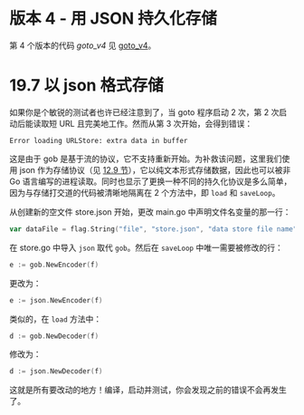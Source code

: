 # 版本 4 - 用 JSON 持久化存储

第 4 个版本的代码 *goto_v4* 见 [goto_v4](examples/chapter_19/goto_v4)。

# 19.7 以 json 格式存储

如果你是个敏锐的测试者也许已经注意到了，当 goto 程序启动 2 次，第 2 次启动后能读取短 URL 且完美地工作。然而从第 3 次开始，会得到错误：

	Error loading URLStore: extra data in buffer

这是由于 gob 是基于流的协议，它不支持重新开始。为补救该问题，这里我们使用 json 作为存储协议（见 [12.9 节](12.9.md)），它以纯文本形式存储数据，因此也可以被非 Go 语言编写的进程读取。同时也显示了更换一种不同的持久化协议是多么简单，因为与存储打交道的代码被清晰地隔离在 2 个方法中，即 `load` 和 `saveLoop`。

从创建新的空文件 store.json 开始，更改 main.go 中声明文件名变量的那一行：
```go
var dataFile = flag.String("file", "store.json", "data store file name")
```

在 store.go 中导入 `json` 取代 `gob`。然后在 `saveLoop` 中唯一需要被修改的行：
```go
e := gob.NewEncoder(f)
```

更改为：
```go
e := json.NewEncoder(f)
```

类似的，在 `load` 方法中：
```go
d := gob.NewDecoder(f)
```

修改为：
```go
d := json.NewDecoder(f)
```

这就是所有要改动的地方！编译，启动并测试，你会发现之前的错误不会再发生了。


